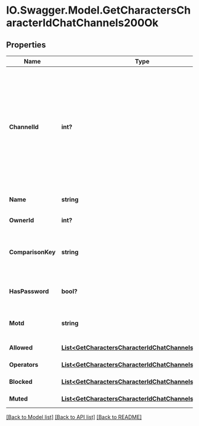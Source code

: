 # IO.Swagger.Model.GetCharactersCharacterIdChatChannels200Ok
## Properties

Name | Type | Description | Notes
------------ | ------------- | ------------- | -------------
**ChannelId** | **int?** | Unique channel ID. Always negative for player-created channels. Permanent (CCP created) channels have a positive ID, but don&#39;t appear in the API | 
**Name** | **string** | Displayed name of channel | 
**OwnerId** | **int?** | owner_id integer | 
**ComparisonKey** | **string** | Normalized, unique string used to compare channel names | 
**HasPassword** | **bool?** | If this is a password protected channel | 
**Motd** | **string** | Message of the day for this channel | 
**Allowed** | [**List&lt;GetCharactersCharacterIdChatChannelsAllowed&gt;**](GetCharactersCharacterIdChatChannelsAllowed.md) | allowed array | 
**Operators** | [**List&lt;GetCharactersCharacterIdChatChannelsOperator&gt;**](GetCharactersCharacterIdChatChannelsOperator.md) | operators array | 
**Blocked** | [**List&lt;GetCharactersCharacterIdChatChannelsBlocked&gt;**](GetCharactersCharacterIdChatChannelsBlocked.md) | blocked array | 
**Muted** | [**List&lt;GetCharactersCharacterIdChatChannelsMuted&gt;**](GetCharactersCharacterIdChatChannelsMuted.md) | muted array | 

[[Back to Model list]](../README.md#documentation-for-models) [[Back to API list]](../README.md#documentation-for-api-endpoints) [[Back to README]](../README.md)

